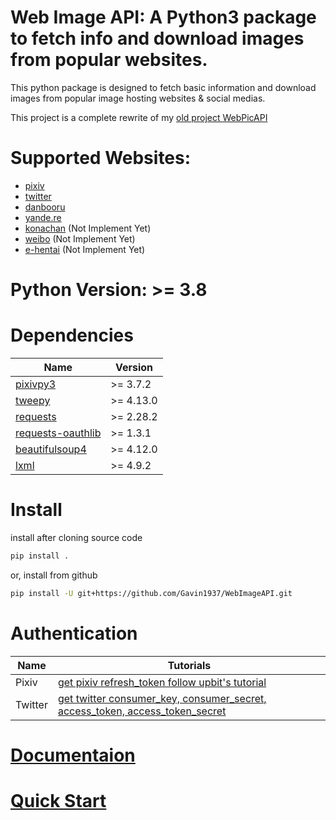 
# Web Image API: A Python3 package to fetch info and download images from popular websites.

This python package is designed to fetch basic information and download images from popular image hosting websites & social medias.

This project is a complete rewrite of my [old project WebPicAPI](https://github.com/Gavin1937/WebPicAPI)


# Supported Websites:

* [pixiv](https://www.pixiv.net/)
* [twitter](https://twitter.com/)
* [danbooru](https://danbooru.donmai.us/)
* [yande.re](https://yande.re/)
* [konachan](https://konachan.com/) (Not Implement Yet)
* [weibo](https://m.weibo.cn/) (Not Implement Yet)
* [e-hentai](https://e-hentai.org/) (Not Implement Yet)


# Python Version: >= 3.8


# Dependencies

| Name                                                             | Version   |
|------------------------------------------------------------------|-----------|
| [pixivpy3](https://pypi.org/project/PixivPy/)                    | >= 3.7.2  |
| [tweepy](https://pypi.org/project/tweepy/)                       | >= 4.13.0 |
| [requests](https://pypi.org/project/requests/)                   | >= 2.28.2 |
| [requests-oauthlib](https://pypi.org/project/requests-oauthlib/) | >= 1.3.1  |
| [beautifulsoup4](https://pypi.org/project/beautifulsoup4/)       | >= 4.12.0 |
| [lxml](https://pypi.org/project/lxml/)                           | >= 4.9.2  |


# Install

install after cloning source code

```sh
pip install .
```

or, install from github

```sh
pip install -U git+https://github.com/Gavin1937/WebImageAPI.git
```

# Authentication

| Name    | Tutorials                                                                                                         |
|---------|-------------------------------------------------------------------------------------------------------------------|
| Pixiv   | [get pixiv refresh_token follow upbit's tutorial](https://gist.github.com/upbit/6edda27cb1644e94183291109b8a5fde) |
| Twitter | [get twitter consumer_key, consumer_secret, access_token, access_token_secret](https://developer.twitter.com/en/docs/twitter-api/getting-started/getting-access-to-the-twitter-api)  |


# [Documentaion](./doc/index.md)

# [Quick Start](./demo/quick_start.py)

